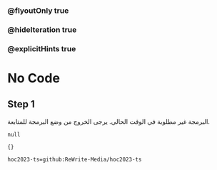 ### @flyoutOnly true
### @hideIteration true
### @explicitHints true

# No Code

## Step 1
البرمجة غير مطلوبة في الوقت الحالي. يرجى الخروج من وضع البرمجة للمتابعة.

```ghost
null
```
```template
{}
```

```package
hoc2023-ts=github:ReWrite-Media/hoc2023-ts
```